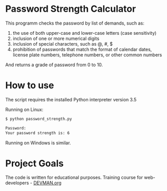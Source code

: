 # Password Strength Calculator

This programm checks the password by list of demands, such as:

   1. the use of both upper-case and lower-case letters (case sensitivity)
   2. inclusion of one or more numerical digits
   3. inclusion of special characters, such as @, #, $
   4. prohibition of passwords that match the format of calendar dates, license plate numbers, telephone numbers, or other common numbers


And returns a grade of password from 0 to 10.

# How to use

The script requires the installed Python interpreter version 3.5

Running on Linux:
```bash
$ python password_strength.py

Password:
Your password strength is: 6
```
Running on Windows is similar.

# Project Goals

The code is written for educational purposes. Training course for web-developers - [DEVMAN.org](https://devman.org)
